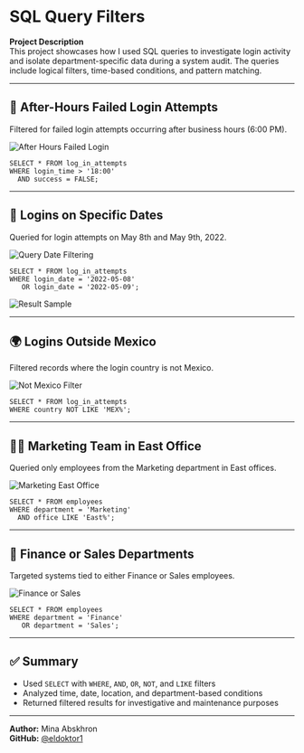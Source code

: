 # SQL Query Filters

**Project Description**  
This project showcases how I used SQL queries to investigate login activity 
and isolate department-specific data during a system audit. The queries include 
logical filters, time-based conditions, and pattern matching.

---

## 🔐 After-Hours Failed Login Attempts

Filtered for failed login attempts occurring after business hours (6:00 PM).

![After Hours Failed Login](https://raw.githubusercontent.com/eldoktor1/SQL-Query-Filters/main/sql_filters_images/sql_page_1_img_1.png)

    SELECT * FROM log_in_attempts
    WHERE login_time > '18:00'
      AND success = FALSE;

---

## 📅 Logins on Specific Dates

Queried for login attempts on May 8th and May 9th, 2022.

![Query Date Filtering](https://raw.githubusercontent.com/eldoktor1/SQL-Query-Filters/main/sql_filters_images/sql_page_2_img_1.png)

    SELECT * FROM log_in_attempts
    WHERE login_date = '2022-05-08'
       OR login_date = '2022-05-09';

![Result Sample](https://raw.githubusercontent.com/eldoktor1/SQL-Query-Filters/main/sql_filters_images/sql_page_2_img_2.png)

---

## 🌍 Logins Outside Mexico

Filtered records where the login country is not Mexico.

![Not Mexico Filter](https://raw.githubusercontent.com/eldoktor1/SQL-Query-Filters/main/sql_filters_images/sql_page_3_img_1.png)

    SELECT * FROM log_in_attempts
    WHERE country NOT LIKE 'MEX%';

---

## 🧑‍💼 Marketing Team in East Office

Queried only employees from the Marketing department in East offices.

![Marketing East Office](https://raw.githubusercontent.com/eldoktor1/SQL-Query-Filters/main/sql_filters_images/sql_page_4_img_1.png)

    SELECT * FROM employees
    WHERE department = 'Marketing'
      AND office LIKE 'East%';

---

## 💼 Finance or Sales Departments

Targeted systems tied to either Finance or Sales employees.

![Finance or Sales](https://raw.githubusercontent.com/eldoktor1/SQL-Query-Filters/main/sql_filters_images/sql_page_4_img_2.png)

    SELECT * FROM employees
    WHERE department = 'Finance'
       OR department = 'Sales';

---

## ✅ Summary

- Used `SELECT` with `WHERE`, `AND`, `OR`, `NOT`, and `LIKE` filters  
- Analyzed time, date, location, and department-based conditions  
- Returned filtered results for investigative and maintenance purposes

---

**Author:** Mina Abskhron  
**GitHub:** [@eldoktor1](https://github.com/eldoktor1)
